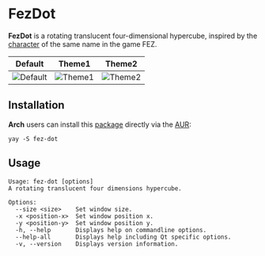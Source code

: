 # FezDot

**FezDot** is a rotating translucent four-dimensional hypercube, inspired by the [character](https://fez.fandom.com/wiki/Dot) of the same name in the game FEZ.

| Default                                                      | Theme1 | Theme2 |
| ------------------------------------------------------------ | ------ | ------ |
| ![Default](https://user-images.githubusercontent.com/46566858/99380161-89984d80-2904-11eb-8d9a-fdabb4892074.gif) |    ![Theme1](https://user-images.githubusercontent.com/46566858/99380187-91f08880-2904-11eb-9118-bd9e59621b06.gif)    |   ![Theme2](https://user-images.githubusercontent.com/46566858/99380196-95840f80-2904-11eb-8b0f-537a7e15fba3.gif)     |

## Installation

**Arch** users can install this [package](https://aur.archlinux.org/packages/fez-dot/) directly via the [AUR](https://aur.archlinux.org/):

```
yay -S fez-dot
```

## Usage

```
Usage: fez-dot [options]
A rotating translucent four dimensions hypercube.

Options:
  --size <size>    Set window size.
  -x <position-x>  Set window position x.
  -y <position-y>  Set window position y.
  -h, --help       Displays help on commandline options.
  --help-all       Displays help including Qt specific options.
  -v, --version    Displays version information.
```